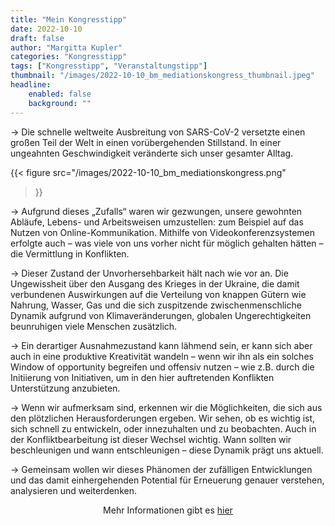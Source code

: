```yaml
---
title: "Mein Kongresstipp"
date: 2022-10-10 
draft: false
author: "Margitta Kupler"
categories: "Kongresstipp"
tags: ["Kongresstipp", "Veranstaltungstipp"]
thumbnail: "/images/2022-10-10_bm_mediationskongress_thumbnail.jpeg"
headline: 
    enabled: false
    background: ""
---
```


→ Die schnelle weltweite Ausbreitung von SARS-CoV-2 versetzte einen großen Teil der Welt in einen vorübergehenden Stillstand. In einer ungeahnten Geschwindigkeit veränderte sich unser gesamter Alltag.

<!--more-->

{{< figure 
    src="/images/2022-10-10_bm_mediationskongress.png"
>}}

→ Aufgrund dieses „Zufalls“ waren wir gezwungen, unsere gewohnten Abläufe, Lebens- und Arbeitsweisen umzustellen: zum Beispiel auf das Nutzen von Online-Kommunikation. Mithilfe von Videokonferenzsystemen erfolgte auch – was viele von uns vorher nicht für möglich gehalten hätten – die Vermittlung in Konflikten.

→ Dieser Zustand der Unvorhersehbarkeit hält nach wie vor an. Die Ungewissheit über den Ausgang des Krieges in der Ukraine, die damit verbundenen Auswirkungen auf die Verteilung von knappen Gütern wie Nahrung, Wasser, Gas und die sich zuspitzende zwischenmenschliche Dynamik aufgrund von Klimaveränderungen, globalen Ungerechtigkeiten beunruhigen viele Menschen zusätzlich.

→ Ein derartiger Ausnahmezustand kann lähmend sein, er kann sich aber auch in eine produktive Kreativität wandeln – wenn wir ihn als ein solches Window of opportunity begreifen und offensiv nutzen – wie z.B. durch die Initiierung von Initiativen, um in den hier auftretenden Konflikten Unterstützung anzubieten.

→ Wenn wir aufmerksam sind, erkennen wir die Möglichkeiten, die sich aus den plötzlichen Herausforderungen ergeben. Wir sehen, ob es wichtig ist, sich schnell zu entwickeln, oder innezuhalten und zu beobachten. Auch in der Konfliktbearbeitung ist dieser Wechsel wichtig. Wann sollten wir beschleunigen und wann entschleunigen – diese Dynamik prägt uns aktuell.

→ Gemeinsam wollen wir dieses Phänomen der zufälligen Entwicklungen und das damit einhergehenden Potential für Erneuerung genauer verstehen, analysieren und weiterdenken.

<p style="text-align: center;">
  Mehr Informationen gibt es
  <a href="https://www.bm-mediationskongress2022.de/" style="display: inline-block;">hier</a>
</p>